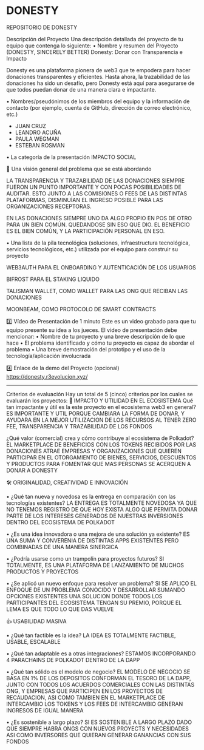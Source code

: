 # DONESTY
REPOSITORIO DE DONESTY

Descripción del Proyecto
Una descripción detallada del proyecto de tu equipo que contenga lo siguiente:
•	Nombre y resumen del Proyecto (DONESTY, SINCERELY BETTER) Donesty: Donar con Transparencia e Impacto

Donesty es una plataforma pionera de web3 que te empodera para hacer donaciones transparentes y eficientes. Hasta ahora, la trazabilidad de las donaciones ha sido un desafío, pero Donesty está aquí para asegurarse de que todos puedan donar de una manera clara e impactante.

•	Nombres/pseudónimos de los miembros del equipo y la información de contacto (por ejemplo, cuenta de GitHub, dirección de correo electrónico, etc.)
- JUAN CRUZ 
- LEANDRO ACUÑA
- PAULA WEGMAN
- ESTEBAN ROSMAN

•	La categoría de la presentación IMPACTO SOCIAL

	Una visión general del problema que se está abordando

LA TRANSPARENCIA Y TRAZABILIDAD DE LAS DONACIONES SIEMPRE FUERON UN PUNTO IMPORTANTE Y CON POCAS POSIBILIDADES DE AUDITAR. 
ESTO JUNTO A LAS COMISIONES O FEES DE LAS DISTINTAS PLATAFORMAS, DISMINUÍAN EL INGRESO POSIBLE PARA LAS ORGANIZACIONES RECEPTORAS. 

EN LAS DONACIONES SIEMPRE UNO DA ALGO PROPIO EN POS DE OTRO PARA UN BIEN COMÚN. 
QUEDANDOSE SIN ESO QUE DIO. EL BENEFICIO ES EL BIEN COMÚN, Y LA PARTICIPACIÓN PERSONAL EN ESO. 

•	Una lista de la pila tecnológica (soluciones, infraestructura tecnológica, servicios 
tecnológicos, etc.) utilizada por el equipo para construir su proyecto

WEB3AUTH PARA EL ONBOARDING Y AUTENTICACIÓN DE LOS USUARIOS

BIFROST PARA EL STAKING LIQUIDO

TALISMAN WALLET, COMO WALLET PARA LAS ONG QUE RECIBAN LAS DONACIONES

MOONBEAM, COMO PROTOCOLO DE SMART CONTRACTS


3️⃣ Vídeo de Presentación de 1 minuto
Este es un video grabado para que tu equipo presente su idea a los jueces. El video de presentación debe mencionar:
•	Nombre de tu proyecto y una breve descripción de lo que hace
•	El problema identificado y cómo tu proyecto es capaz de abordar el problema
•	Una breve demostración del prototipo y el uso de la tecnología/aplicación involucrada

4️⃣ Enlace de la demo del Proyecto (opcional)
https://donesty.r3evolucion.xyz/

________________________________________
Criterios de evaluación
Hay un total de 5 (cinco) criterios por los cuales se evaluarán los proyectos:
🚀 IMPACTO Y UTILIDAD EN EL ECOSISTEMA
Qué tan impactante y útil es la este proyecto en el ecosistema web3 en general?
ES IMPORTANTE Y UTIL PORQUE CAMBIARA LA FORMA DE DONAR, Y AYUDARA EN LA MEJOR UTILIZACION DE LOS RECURSOS AL TENER ZERO FEE, TRANSPARENCIA Y TRAZABILIDAD DE LOS FONDOS

¿Qué valor (comercial) crea y cómo contribuye al ecosistema de Polkadot?
EL MARKETPLACE DE BENEFICIOS CON LOS TOKENS RECIBIDOS POR LAS DONACIONES ATRAE EMPRESAS Y ORGANIZACIONES QUE QUIEREN PARTICIPAR EN EL OTORGAMIENTO DE BIENES, SERVICIOS, DESCUENTOS Y PRODUCTOS PARA FOMENTAR QUE MAS PERSONAS SE ACERQUEN A DONAR A DONESTY

🛠️ ORIGINALIDAD, CREATIVIDAD E INNOVACIÓN

•	¿Qué tan nueva y novedosa es la entrega en comparación con las tecnologías existentes?
LA ENTREGA ES TOTALMENTE NOVEDOSA YA QUE NO TENEMOS REGISTRO DE QUE HOY EXISTA ALGO QUE PERMITA DONAR PARTE DE LOS INTERESES GENERADOS DE NUESTRAS INVERSIONES DENTRO DEL ECOSISTEMA DE POLKADOT

•	¿Es una idea innovadora o una mejora de una solución ya existente?
ES UNA SUMA Y CONVERENIA DE DISTINTAS APPS EXISTENTES PERO COMBINADAS DE UNA MANERA SINERGICA

•	¿Podría usarse como un trampolín para proyectos futuros?
SI TOTALMENTE, ES UNA PLATAFORMA DE LANZAMIENTO DE MUCHOS PRODUCTOS Y PROYECTOS

•	¿Se aplicó un nuevo enfoque para resolver un problema?
SI SE APLICO EL ENFOQUE DE UN PROBLEMA CONOCIDO Y DESARROLLAR SUMANDO OPCIONES EXISTENTES UNA SOLUCION DONDE TODOS LOS PARTICIPANTES DEL ECOSISTEMA TENGAN SU PREMIO, PORQUE EL LEMA ES QUE TODO LO QUE DAS VUELVE

👍 USABILIDAD MASIVA

•	¿Qué tan factible es la idea?
LA IDEA ES TOTALMENTE FACTIBLE, USABLE, ESCALABLE

•	¿Qué tan adaptable es a otras integraciones?
ESTAMOS INCORPORANDO 4 PARACHAINS DE POLKADOT DENTRO DE LA DAPP

•	¿Qué tan sólido es el modelo de negocio?
EL MODELO DE NEGOCIO SE BASA EN 1% DE LOS DEPOSITOS CONFORMAN EL TESORO DE LA DAPP, JUNTO CON TODOS LOS ACUERDOS COMERCIALES CON LAS DISTINTAS ONG, Y EMPRESAS QUE PARTICIPEN EN LOS PROYECTOS DE RECAUDACION, ASI COMO TAMBIEN EN EL MARKETPLACE DE INTERCAMBIO
LOS TOKENS Y LOS FEES DE INTERCAMBIO GENERAN INGRESOS DE IGUAL MANERA

•	¿Es sostenible a largo plazo?
SI ES SOSTENIBLE A LARGO PLAZO DADO QUE SIEMPRE HABRA ONGS CON NUEVOS PROYECTS Y NECESIDADES ASI COMO INVERSORES QUE QUIERAN GENERAR GANANCIAS CON SUS FONDOS
